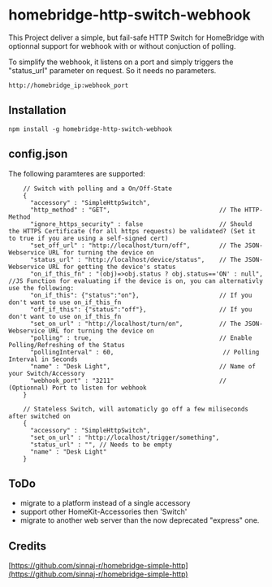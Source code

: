 # homebridge-http-switch-webhook

This Project deliver a simple, but fail-safe HTTP Switch for HomeBridge with optionnal support for webhook with or without conjuction of polling.

To simplify the webhook, it listens on a port and simply triggers the "status_url" parameter on request. So it needs no parameters.
```shell
http://homebridge_ip:webhook_port
```

## Installation

```shell
npm install -g homebridge-http-switch-webhook
```

## config.json

The following paramteres are supported:

```
    // Switch with polling and a On/Off-State
    {
      "accessory" : "SimpleHttpSwitch",
      "http_method" : "GET",                              // The HTTP-Method
      "ignore_https_security" : false                     // Should the HTTPS Certificate (for all https requests) be validated? (Set it to true if you are using a self-signed cert)
      "set_off_url" : "http://localhost/turn/off",        // The JSON-Webservice URL for turning the device on
      "status_url" : "http://localhost/device/status",    // The JSON-Webservice URL for getting the device's status
      "on_if_this_fn" : "(obj)=>obj.status ? obj.status=='ON' : null", //JS Function for evaluating if the device is on, you can alternativly use the following:
      "on_if_this": {"status":"on"},                      // If you don't want to use on_if_this_fn
      "off_if_this": {"status":"off"},                    // If you don't want to use on_if_this_fn
      "set_on_url" : "http://localhost/turn/on",          // The JSON-Webservice URL for turning the device on
      "polling" : true,                                   // Enable Polling/Refreshing of the Status
      "pollingInterval" : 60,                              // Polling Interval in Seconds
      "name" : "Desk Light",                              // Name of your Switch/Accessory
      "webhook_port" : "3211"                             // (Optionnal) Port to listen for webhook
    }

    // Stateless Switch, will automaticly go off a few miliseconds after switched on
    {
      "accessory" : "SimpleHttpSwitch",
      "set_on_url" : "http://localhost/trigger/something",
      "status_url" : "", // Needs to be empty
      "name" : "Desk Light"
    }
```

## ToDo

*   migrate to a platform instead of a single accessory
*   support other HomeKit-Accessories then 'Switch'
*   migrate to another web server than the now deprecated "express" one.

## Credits
[https://github.com/sinnaj-r/homebridge-simple-http](https://github.com/sinnaj-r/homebridge-simple-http)

